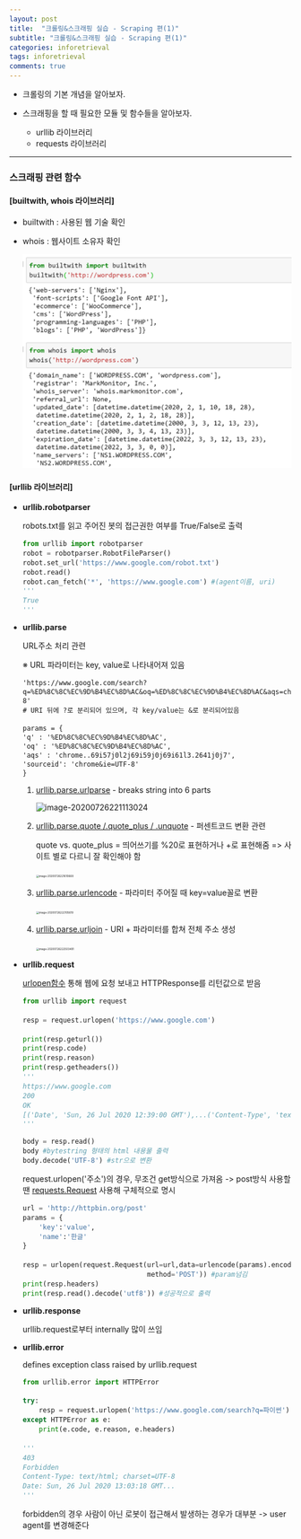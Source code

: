 ```yaml
---
layout: post
title:  "크롤링&스크래핑 실습 - Scraping 편(1)"
subtitle: "크롤링&스크래핑 실습 - Scraping 편(1)"
categories: inforetrieval
tags: inforetrieval
comments: true
---
```


- 크롤링의 기본 개념을 알아보자.

  

- 스크래핑을 할 때 필요한 모듈 및 함수들을 알아보자.

  - urllib 라이브러리
  - requests 라이브러리

---

### 스크래핑 관련 함수

#### [builtwith, whois 라이브러리]

- builtwith : 사용된 웹 기술 확인

- whois : 웹사이트 소유자 확인

  <img src="https://github.com/popo97kr/popo97kr.github.io/blob/master/assets/img/crawling7.png?raw=true" alt="image1" style="zoom:50%;" />

  

#### [urllib 라이브러리]

- **urllib.robotparser**

  robots.txt를 읽고 주어진 봇의 접근권한 여부를 True/False로 출력

  ~~~python
  from urllib import robotparser
  robot = robotparser.RobotFileParser()
  robot.set_url('https://www.google.com/robot.txt')
  robot.read()
  robot.can_fetch('*', 'https://www.google.com') #(agent이름, uri)
  '''
  True
  '''
  ~~~

  

- **urllib.parse** 

  URL주소 처리 관련 

  ※ URL 파라미터는 key, value로 나타내어져 있음

  ~~~
  'https://www.google.com/search?q=%ED%8C%8C%EC%9D%B4%EC%8D%AC&oq=%ED%8C%8C%EC%9D%B4%EC%8D%AC&aqs=chrome..69i57j0l2j69i59j0j69i61l3.2641j0j7&sourceid=chrome&ie=UTF-8'
  # URI 뒤에 ?로 분리되어 있으며, 각 key/value는 &로 분리되어있음
  
  params = {
  'q' : '%ED%8C%8C%EC%9D%B4%EC%8D%AC',
  'oq' : '%ED%8C%8C%EC%9D%B4%EC%8D%AC',
  'aqs' : 'chrome..69i57j0l2j69i59j0j69i61l3.2641j0j7',
  'sourceid': 'chrome&ie=UTF-8'
  }
  ~~~

  

  

  1. <u>urllib.parse.urlparse</u> - breaks string into 6 parts

     ![image-20200726221113024](C:\Users\user\AppData\Roaming\Typora\typora-user-images\image-20200726221113024.png)

  2. <u>urllib.parse.quote /.quote_plus / .unquote</u> - 퍼센트코드 변환 관련

     quote vs. quote_plus = 띄어쓰기를 %20로 표현하거나 +로 표현해줌 => 사이트 별로 다르니 잘 확인해야 함

     <img src="C:\Users\user\AppData\Roaming\Typora\typora-user-images\image-20200726221610669.png" alt="image-20200726221610669" style="zoom: 33%;" />

  3. <u>urllib.parse.urlencode</u> - 파라미터 주어질 때 key=value꼴로 변환

     <img src="C:\Users\user\AppData\Roaming\Typora\typora-user-images\image-20200726222105619.png" alt="image-20200726222105619" style="zoom: 33%;" />

  4. <u>urllib.parse.urljoin</u> - URI + 파라미터를 합쳐 전체 주소 생성

     <img src="C:\Users\user\AppData\Roaming\Typora\typora-user-images\image-20200726222503491.png" alt="image-20200726222503491" style="zoom:33%;" />

     

- **urllib.request**

  <u>urlopen함수</u> 통해 웹에 요청 보내고 HTTPResponse를 리턴값으로 받음

  ~~~python
  from urllib import request
  
  resp = request.urlopen('https://www.google.com') 
  
  print(resp.geturl()) 
  print(resp.code) 
  print(resp.reason) 
  print(resp.getheaders()) 
  '''
  https://www.google.com
  200
  OK
  [('Date', 'Sun, 26 Jul 2020 12:39:00 GMT'),...('Content-Type', 'text/html; charset=ISO-8859-1'), ...]
  '''
  ~~~

  ~~~python
  body = resp.read()
  body #bytestring 형태의 html 내용물 출력
  body.decode('UTF-8') #str으로 변환
  ~~~

  request.urlopen('주소')의 경우, 무조건 get방식으로 가져옴 -> post방식 사용할 땐 <u>requests.Request</u> 사용해 구체적으로 명시

  ~~~python
  url = 'http://httpbin.org/post'
  params = {
      'key':'value',
      'name':'한글'
  }
  
  resp = urlopen(request.Request(url=url,data=urlencode(params).encode('utf8'),
                                 method='POST')) #param넘김
  print(resp.headers)
  print(resp.read().decode('utf8')) #성공적으로 출력
  ~~~

  

- **urllib.response**

  urllib.request로부터 internally 많이 쓰임



- **urllib.error**

  defines exception class raised by urllib.request

  ~~~python
  from urllib.error import HTTPError
  
  try:
      resp = request.urlopen('https://www.google.com/search?q=파이썬')
  except HTTPError as e:
      print(e.code, e.reason, e.headers)
  
  '''
  403
  Forbidden
  Content-Type: text/html; charset=UTF-8
  Date: Sun, 26 Jul 2020 13:03:18 GMT...
  '''
  ~~~

  forbidden의 경우 사람이 아닌 로봇이 접근해서 발생하는 경우가 대부분 -> user agent를 변경해준다